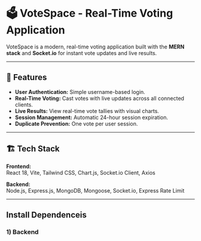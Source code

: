 # 🗳️ VoteSpace - Real-Time Voting Application

VoteSpace is a modern, real-time voting application built with the **MERN stack** and **Socket.io** for instant vote updates and live results.

---

## 🚀 Features

- **User Authentication:** Simple username-based login.
- **Real-Time Voting:** Cast votes with live updates across all connected clients.
- **Live Results:** View real-time vote tallies with visual charts.
- **Session Management:** Automatic 24-hour session expiration.
- **Duplicate Prevention:** One vote per user session.

---

## 🏗️ Tech Stack

**Frontend:**  
React 18, Vite, Tailwind CSS, Chart.js, Socket.io Client, Axios  

**Backend:**  
Node.js, Express.js, MongoDB, Mongoose, Socket.io, Express Rate Limit  

---

## Install Dependenceis
### 1) Backend
